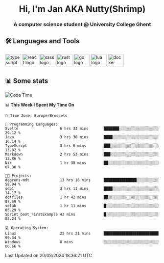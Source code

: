 <h1 align="center">Hi, I'm Jan AKA Nutty(Shrimp)</h1>
<h3 align="center">A computer science student @ University College Ghent</h3>

<h2 align="left">🛠️ Languages and Tools</h2>

###

<div align="left">
  <img src="https://cdn.jsdelivr.net/gh/devicons/devicon/icons/typescript/typescript-original.svg" height="40" width="52" alt="typescript logo"  />
  <img src="https://cdn.jsdelivr.net/gh/devicons/devicon/icons/react/react-original.svg" height="40" width="52" alt="react logo"  />
  <img src="https://cdn.jsdelivr.net/gh/devicons/devicon/icons/sass/sass-original.svg" height="40" width="52" alt="sass logo"  />
  <img src="https://cdn.jsdelivr.net/gh/devicons/devicon@latest/icons/rust/rust-original.svg" height="40" width="52" alt="rust logo" />
  <img src="https://cdn.jsdelivr.net/gh/devicons/devicon/icons/go/go-original.svg" height="40" width="52" alt="go logo"  />
  <img src="https://cdn.jsdelivr.net/gh/devicons/devicon/icons/lua/lua-original.svg" height="40" width="52" alt="lua logo"  />
  <img src="https://cdn.jsdelivr.net/gh/devicons/devicon/icons/docker/docker-original.svg" height="40" width="52" alt="docker logo"  />
</div>

<h2>📊 Some stats</h2>

<!--START_SECTION:waka-->
![Code Time](http://img.shields.io/badge/Code%20Time-4%2C291%20hrs%2034%20mins-blue)

📊 **This Week I Spent My Time On** 

```text
🕑︎ Time Zone: Europe/Brussels

💬 Programming Languages: 
Svelte                   6 hrs 33 mins       ███████░░░░░░░░░░░░░░░░░░   29.12 % 
Java                     3 hrs 38 mins       ████░░░░░░░░░░░░░░░░░░░░░   16.14 % 
TypeScript               3 hrs 6 mins        ███░░░░░░░░░░░░░░░░░░░░░░   13.82 % 
Markdown                 2 hrs 53 mins       ███░░░░░░░░░░░░░░░░░░░░░░   12.86 % 
Nix                      1 hr 38 mins        ██░░░░░░░░░░░░░░░░░░░░░░░   07.30 % 

🐱‍💻 Projects: 
degrens-mdt              13 hrs 16 mins      ███████████████░░░░░░░░░░   58.94 % 
sdp1                     3 hrs 11 mins       ████░░░░░░░░░░░░░░░░░░░░░   14.17 % 
dotfiles                 1 hr 42 mins        ██░░░░░░░░░░░░░░░░░░░░░░░   07.59 % 
selab                    1 hr 11 mins        █░░░░░░░░░░░░░░░░░░░░░░░░   05.29 % 
Sprint_boot_FirstExample 43 mins             █░░░░░░░░░░░░░░░░░░░░░░░░   03.24 % 

💻 Operating System: 
Linux                    22 hrs 21 mins      █████████████████████████   99.34 % 
Windows                  8 mins              ░░░░░░░░░░░░░░░░░░░░░░░░░   00.66 % 
```


 Last Updated on 20/03/2024 18:36:21 UTC
<!--END_SECTION:waka-->
